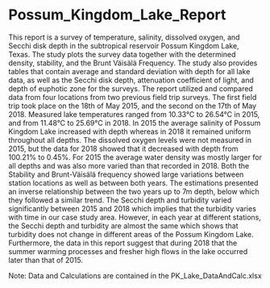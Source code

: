 # Possum_Kingdom_Lake_Report

This report is a survey of temperature, salinity, dissolved oxygen, and Secchi disk depth in the subtropical reservoir Possum Kingdom Lake, Texas. The study plots the survey data together with the determined density, stability, and the Brunt Väisälä Frequency. The study also provides tables that contain average and standard deviation with depth for all lake data, as well as the Secchi disk depth, attenuation coefficient of light, and depth of euphotic zone for the surveys. The report utilized and compared data from four locations from two previous field trip surveys. The first field trip took place on the 18th of May 2015, and the second on the 17th of May 2018. Measured lake temperatures ranged from 10.33°C to 26.54°C in 2015, and from 11.48°C to 25.69°C in 2018. In 2015 the average salinity of Possum Kingdom Lake increased with depth whereas in 2018 it remained uniform throughout all depths. The dissolved oxygen levels were not measured in 2015, but the data for 2018 showed that it decreased with depth from 100.21% to 0.45%. For 2015 the average water density was mostly larger for all depths and was also more varied than that recorded in 2018. Both the Stability and Brunt-Väisälä frequency showed large variations between station locations as well as between both years. The estimations presented an inverse relationship between the two years up to 7m depth, below which they followed a similar trend. The Secchi depth and turbidity varied significantly between 2015 and 2018 which implies that the turbidity varies with time in our case study area. However, in each year at different stations, the Secchi depth and turbidity are almost the same which shows that turbidity does not change in different areas of the Possum Kingdom Lake. Furthermore, the data in this report suggest that during 2018 that the summer warming processes and fresher high flows in the lake occurred later than that of 2015.

Note: Data and Calculations are contained in the PK_Lake_DataAndCalc.xlsx 
